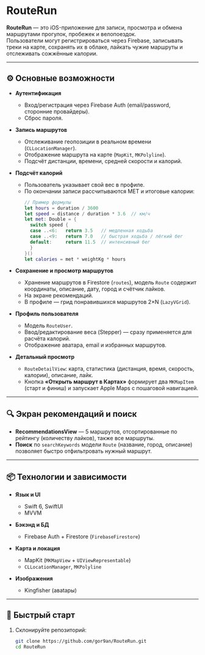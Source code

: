 # RouteRun

**RouteRun** — это iOS-приложение для записи, просмотра и обмена маршрутами прогулок, пробежек и велопоездок.  
Пользователи могут регистрироваться через Firebase, записывать треки на карте, сохранять их в облаке, лайкать чужие маршруты и отслеживать сожжённые калории.

---

## ⚙️ Основные возможности

- **Аутентификация**  
  - Вход/регистрация через Firebase Auth (email/password, сторонние провайдеры).
  - Сброс пароля.

- **Запись маршрутов**  
  - Отслеживание геопозиции в реальном времени (`CLLocationManager`).  
  - Отображение маршрута на карте (`MapKit`, `MKPolyline`).  
  - Подсчёт дистанции, времени, средней скорости и калорий.

- **Подсчёт калорий**  
  - Пользователь указывает свой вес в профиле.  
  - По окончании записи рассчитываются MET и итоговые калории:  
    ```swift
    // Пример формулы
    let hours = duration / 3600
    let speed = distance / duration * 3.6  // км/ч
    let met: Double = {
      switch speed {
      case ..<6:   return 3.5   // медленная ходьба
      case ..<9:   return 7.0   // быстрая ходьба / лёгкий бег
      default:     return 11.5  // интенсивный бег
      }
    }()
    let calories = met * weightKg * hours
    ```

- **Сохранение и просмотр маршрутов**  
  - Хранение маршрутов в Firestore (`routes`), модель `Route` содержит координаты, описание, дату, город и счётчик лайков.
  - На экране рекомендаций.
  - В профиле — грид понравившихся маршрутов 2×N (`LazyVGrid`).

- **Профиль пользователя**  
  - Модель `RouteUser`.  
  - Ввод/редактирование веса (Stepper) — сразу применяется для расчёта калорий.  
  - Отображение аватара, email и избранных маршрутов.

- **Детальный просмотр**  
  - `RouteDetailView`: карта, статистика (дистанция, время, скорость, калории), описание, лайк.  
  - Кнопка **«Открыть маршрут в Картах»** формирует два `MKMapItem` (старт и финиш) и запускает Apple Maps с пошаговой навигацией.

---

## 🔍 Экран рекомендаций и поиск

- **RecommendationsView** — 5 маршрутов, отсортированные по рейтингу (количеству лайков), также все маршруты.  
- **Поиск** по `searchKeywords` модели `Route` (название, город, описание) позволяет быстро отфильтровать нужный маршрут.

---

## 📦 Технологии и зависимости

- **Язык и UI**  
  - Swift 6, SwiftUI  
  - MVVM

- **Бэкэнд и БД**  
  - Firebase Auth + Firestore (`FirebaseFirestore`)  

- **Карта и локация**  
  - MapKit (`MKMapView` + `UIViewRepresentable`)  
  - `CLLocationManager`, `MKPolyline`

- **Изображения**  
  - Kingfisher (авatары)

---

## 🚀 Быстрый старт

1. Склонируйте репозиторий:
   ```bash
   git clone https://github.com/gor9an/RouteRun.git
   cd RouteRun
